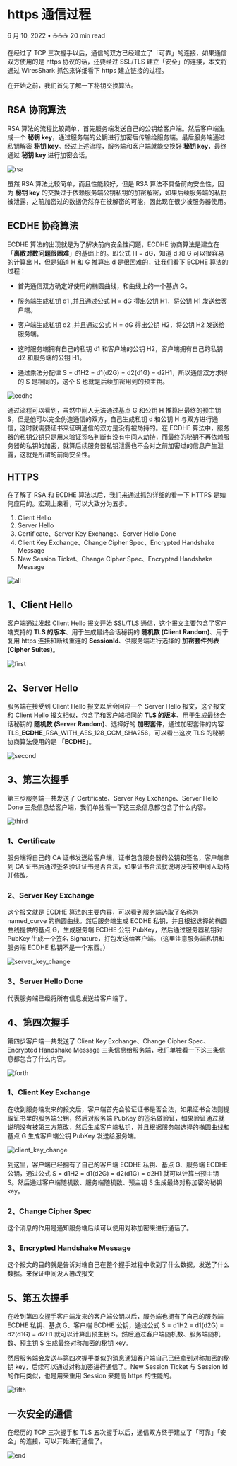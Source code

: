 # https 通信过程

6 月 10, 2022 • ☕️☕️☕️ 20 min read

在经过了 TCP 三次握手以后，通信的双方已经建立了「可靠」的连接，如果通信双方使用的是 https 协议的话，还要经过 SSL/TLS 建立「安全」的连接，本文将通过 WiresShark 抓包来详细看下 https 建立链接的过程。

在开始之前，我们首先了解一下秘钥交换算法。

## RSA 协商算法

RSA 算法的流程比较简单，首先服务端发送自己的公钥给客户端。然后客户端生成一个 **秘钥 key**，通过服务端的公钥进行加密后传输给服务端。最后服务端通过私钥解密 **秘钥 key**。经过上述流程，服务端和客户端就能交换好 **秘钥 key**，最终通过 **秘钥 key** 进行加密会话。

![rsa](/https-handshake/rsa.jpg)

虽然 RSA 算法比较简单，而且性能较好，但是 RSA 算法不具备前向安全性，因为 **秘钥 key** 的交换过于依赖服务端公钥私钥的加密解密，如果后续服务端的私钥被泄露，之前加密过的数据仍然存在被解密的可能，因此现在很少被服务器使用。

## ECDHE 协商算法

ECDHE 算法的出现就是为了解决前向安全性问题，ECDHE 协商算法是建立在「**离散对数问题很困难**」的基础上的。即公式 H = dG，知道 d 和 G 可以很容易的计算出 H，但是知道 H 和 G 推算出 d 是很困难的，让我们看下 ECDHE 算法的过程：

- 首先通信双方确定好使用的椭圆曲线，和曲线上的一个基点 G。

- 服务端生成私钥 d1 ,并且通过公式 H = dG 得出公钥 H1，将公钥 H1 发送给客户端。

- 客户端生成私钥 d2 ,并且通过公式 H = dG 得出公钥 H2，将公钥 H2 发送给服务端。

- 这时服务端拥有自己的私钥 d1 和客户端的公钥 H2，客户端拥有自己的私钥 d2 和服务端的公钥 H1。

- 通过乘法分配律 S = d1H2 = d1(d2G) = d2(d1G) = d2H1，所以通信双方求得的 S 是相同的，这个 S 也就是后续加密用到的预主钥。

![ecdhe](/https-handshake/ecdhe.jpg)

通过流程可以看到，虽然中间人无法通过基点 G 和公钥 H 推算出最终的预主钥 S，但是他可以完全伪造通信的双方，自己生成私钥 d 和公钥 H 与双方进行通信，这时就需要证书来证明通信的双方是没有被劫持的。在 ECDHE 算法中，服务器的私钥公钥只是用来验证签名判断有没有中间人劫持，而最终的秘钥不再依赖服务器的私钥的加密，就算后续服务器私钥泄露也不会对之前加密过的信息产生泄露，这就是所谓的前向安全性。

## HTTPS

在了解了 RSA 和 ECDHE 算法以后，我们来通过抓包详细的看一下 HTTPS 是如何应用的。宏观上来看，可以大致分为五步。

1. Client Hello
2. Server Hello
3. Certificate、Server Key Exchange、Server Hello Done
4. Client Key Exchange、Change Cipher Spec、Encrypted Handshake Message
5. New Session Ticket、Change Cipher Spec、Encrypted Handshake Message

![all](/https-handshake/all.jpg)

## 1、Client Hello

客户端通过发起 Client Hello 报文开始 SSL/TLS 通信，这个报文主要包含了客户端支持的 **TLS 的版本**、用于生成最终会话秘钥的 **随机数 (Client Random)**、用于复用 https 连接和断线重连的 **SessionId**、供服务端进行选择的 **加密套件列表 (Cipher Suites)**。

![first](/https-handshake/first.jpg)

## 2、Server Hello

服务端在接受到 Client Hello 报文以后会回应一个 Server Hello 报文，这个报文和 Client Hello 报文相似，包含了和客户端相同的 **TLS 的版本**、用于生成最终会话秘钥的 **随机数 (Server Random)**、选择好的 **加密套件**，通过加密套件的内容 TLS\_**ECDHE**\_RSA_WITH_AES_128_GCM_SHA256，可以看出这次 TLS 的秘钥协商算法使用的是 「**ECDHE**」。

![second](/https-handshake/second.jpg)

## 3、第三次握手

第三步服务端一共发送了 Certificate、Server Key Exchange、Server Hello Done 三条信息给客户端，我们单独看一下这三条信息都包含了什么内容。

![third](/https-handshake/third.jpg)

### 1、Certificate

服务端将自己的 CA 证书发送给客户端，证书包含服务器的公钥和签名，客户端拿到 CA 证书后通过签名验证证书是否合法，如果证书合法就说明没有被中间人劫持并修改。

### 2、Server Key Exchange

这个报文就是 ECDHE 算法的主要内容，可以看到服务端选取了名称为 named_curve 的椭圆曲线。然后服务端生成 ECDHE 私钥，并且根据选择的椭圆曲线提供的基点 G，生成服务端 ECDHE 公钥 PubKey，然后通过服务器私钥对 PubKey 生成一个签名 Signature，打包发送给客户端。（这里注意服务端私钥和服务端 ECDHE 私钥不是一个东西。）

![server_key_change](/https-handshake/server_key_change.jpg)

### 3、Server Hello Done

代表服务端已经将所有信息发送给客户端了。

## 4、第四次握手

第四步客户端一共发送了 Client Key Exchange、Change Cipher Spec、Encrypted Handshake Message 三条信息给服务端，我们单独看一下这三条信息都包含了什么内容。

![forth](/https-handshake/forth.jpg)

### 1、Client Key Exchange

在收到服务端发来的报文后，客户端首先会验证证书是否合法，如果证书合法则提取证书里的服务端公钥，然后对服务端 PubKey 的签名做验证，如果验证通过就说明没有被第三方篡改，然后生成客户端私钥，并且根据服务端选择的椭圆曲线和基点 G 生成客户端公钥 PubKey 发送给服务端。

![client_key_change](/https-handshake/client_key_change.jpg)

到这里，客户端已经拥有了自己的客户端 ECDHE 私钥、基点 G、服务端 ECDHE 公钥，通过公式 S = d1H2 = d1(d2G) = d2(d1G) = d2H1 就可以计算出预主钥 S。然后通过客户端随机数、服务端随机数、预主钥 S 生成最终对称加密的秘钥 key。

### 2、Change Cipher Spec

这个消息的作用是通知服务端后续可以使用对称加密来进行通话了。

### 3、Encrypted Handshake Message

这个报文的目的就是告诉对端自己在整个握手过程中收到了什么数据，发送了什么数据。来保证中间没人篡改报文

## 5、第五次握手

在收到第四次握手客户端发来的客户端公钥以后，服务端也拥有了自己的服务端 ECDHE 私钥、基点 G、客户端 ECDHE 公钥，通过公式 S = d1H2 = d1(d2G) = d2(d1G) = d2H1 就可以计算出预主钥 S。然后通过客户端随机数、服务端随机数、预主钥 S 生成最终对称加密的秘钥 key。

然后服务端会发送与第四次握手类似的消息通知客户端自己已经拿到对称加密的秘钥 key，后续可以通过对称加密进行通信了。New Session Ticket 与 Session Id 的作用类似，也是用来重用 Session 来提高 https 的性能的。

![fifth](/https-handshake/fifth.jpg)

## 一次安全的通信

在经历的 TCP 三次握手和 TLS 五次握手以后，通信双方终于建立了「可靠」「安全」的连接，可以开始进行通信了。

![end](/https-handshake/end.jpg)
